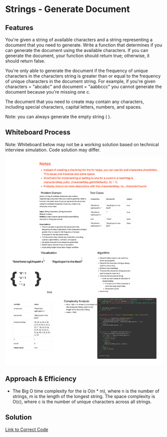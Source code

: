 # Strings - Generate Document

## Features

You're given a string of available characters and a string representing a document that you need to generate. Write a function that determines if you can generate the document using the available characters. If you can generate the document, your function should return true; otherwise, it should return false.

You're only able to generate the document if the frequency of unique characters in the characters string is greater than or equal to the frequency of unique characters in the document string. For example, if you're given characters = "abcabc" and document = "aabbccc" you cannot generate the document because you're missing one c.

The document that you need to create may contain any characters, including special characters, capital letters, numbers, and spaces.

Note: you can always generate the empty string (
).

## Whiteboard Process

Note: Whiteboard below may not be a working solution based on technical interview simulation. Code solution may differ.

![Whiteboard Image](../images/strings-generate-document.png)

## Approach & Efficiency

- The Big O time complexity for the is O(n * m), where n is the number of strings, m is the length of the longest string. The space complexity is O(c), where c is the number of unique characters across all strings.

## Solution

[Link to Correct Code](../../src/main/java/strings/GenerateDocument.java)



